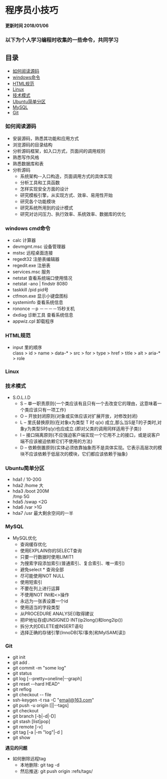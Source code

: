 # 程序员小技巧
#### 更新时间 2018/01/06
### 以下为个人学习编程时收集的一些命令，共同学习


## 目录
* [如何阅读源码](#source_code)
* [windows命令](#windows)
* [HTML规范](#html)
* [Linux](#linux)
* [技术模式](#technical_model)
* [Ubuntu简单分区](#ubuntu)
* [MySQL](#mysql)
* [Git](#git)

### <a name="source_code"></a>如何阅读源码
* 安装源码，熟悉其功能和应用方式
* 浏览源码的目录结构
* 分析源码框架，如入口方式，页面间的调用规则
* 熟悉写作风格
* 熟悉数据库和表
* 分析源码
	* 系统架构--入口构造，页面调用方式的具体实现
	* 分析工具和工具函数
	* 怎样实现安全方面的设计
	* 研究模板引擎，从实现方式、效率、易用性开始
	* 研究各个功能模块
	* 研究系统所用到的设计模式
	* 研究对访问压力、执行效率、系统效率、数据库的优化
	
### <a name="windows"></a>windows cmd命令
* calc 计算器
* devmgmt.msc 设备管理器
* mstsc 远程桌面连接
* regedt32 注册表编辑器
* regedit.exe 注册表
* services.msc 服务
* netstat 查看系统端口使用情况
* netstat -ano | findstr 8080
* taskkill /pid pid号
* ctfmon.exe 显示小键盘图标
* systeminfo 查看系统信息
* rononce －p －－－－15秒关机
* dxdiag 诊断工具 查看系统信息
* appwiz.cpl 卸载程序

### <a name="html"></a>HTML规范
* input 里的顺序    
class > id > name > data-* > src > for > type > href > title > alt > aria-* > role

### <a name="linux"></a>Linux

### <a name="technical_model"></a>技术模式
* S.O.L.I.D
    * S – 单一职责原则{一个类应该有且只有一个去改变它的理由，这意味着一个类应该只有一项工作}
    * O – 开放封闭原则{对象或实体应该对扩展开放，对修改封闭}
    * L – 里氏替换原则{在对象x为类型 T 时 q(x) 成立,那么当S是T的子类时,对象y为类型S时q(y)也应成立.(即对父类的调用同样适用于子类)}
    * I – 接口隔离原则{不应强迫客户端实现一个它用不上的接口，或是说客户端不应该被迫依赖它们不使用的方法}
    * D – 依赖倒置原则{实体必须依靠抽象而不是具体实现。它表示高层次的模块不应该依赖于低层次的模块，它们都应该依赖于抽象}

### <a name="ubuntu"></a>Ubuntu简单分区
* hda1 /     10-20G
* hda2 /home 大
* hda3 /boot 200M <br>
       /tmp  5G
* hda5 /swap <2G
* hda6 /var >1G
* hda7 /usr 最大剩余空间的一半

### <a name="mysql"></a>MySQL
* MySQL优化
    * 查询缓存优化
    * 使用EXPLAIN你的SELECT查询
    * 只要一行数据时使用LIMIT1
    * 为搜索字段添加索引(普通索引、复合索引、唯一索引)
    * 避免select * 查询全部 
    * 尽可能使用NOT NULL
    * 使用短索引
    * 不要在列上进行运算
    * 不使用NOT INt和<>操作
    * 永远为一张表设置一个id
    * 使用适当的字段类型
    * 从PROCEDURE ANALYSE()取得建议
    * 把IP地址存成UNSIGNED INT(ip2long()和long2ip())
    * 拆分大的DELETE或INSERT语句
    * 选择正确的存储引擎(InnoDB[写/事务]和MyISAM[读])

### <a name="git"></a>Git
* git init
* git add .
* git commit -m "some log"
* git status
* git log [--pretty=oneline|--graph]
* git reset --hard HEAD^
* git reflog
* git checkout -- file
* ssh-keygen -t rsa -C "email@163.com"
* git push -u origin [<branch name>|<tagname>|--tags]
* git checkout <name>
* git branch [-b|-d|-D]
* git stash [list|pop]
* git remote [-v]
* git tag [-a <name>|-m "log"|-d <tagname>]
* git show <tagname>

__遇见的问题__
* 如何删除远程tag
	* 本地删除: git tag -d <tagname>
	* 然后推送: git push origin :refs/tags/<tagname>